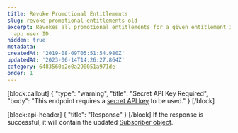 ```yaml
---
title: Revoke Promotional Entitlements
slug: revoke-promotional-entitlements-old
excerpt: Revokes all promotional entitlements for a given entitlement identifier and
  app user ID.
hidden: true
metadata: 
createdAt: '2019-08-09T05:51:54.980Z'
updatedAt: '2023-06-14T14:26:27.864Z'
category: 6483560b2e0a290051a971de
order: 1
---
```

[block:callout]
{
  "type": "warning",
  "title": "Secret API Key Required",
  "body": "This endpoint requires a [secret API key](doc:authentication) to be used."
}
[/block]

[block:api-header]
{
  "title": "Response"
}
[/block]
If the response is successful, it will contain the updated [Subscriber object](ref:subscribers#the-subscriber-object).